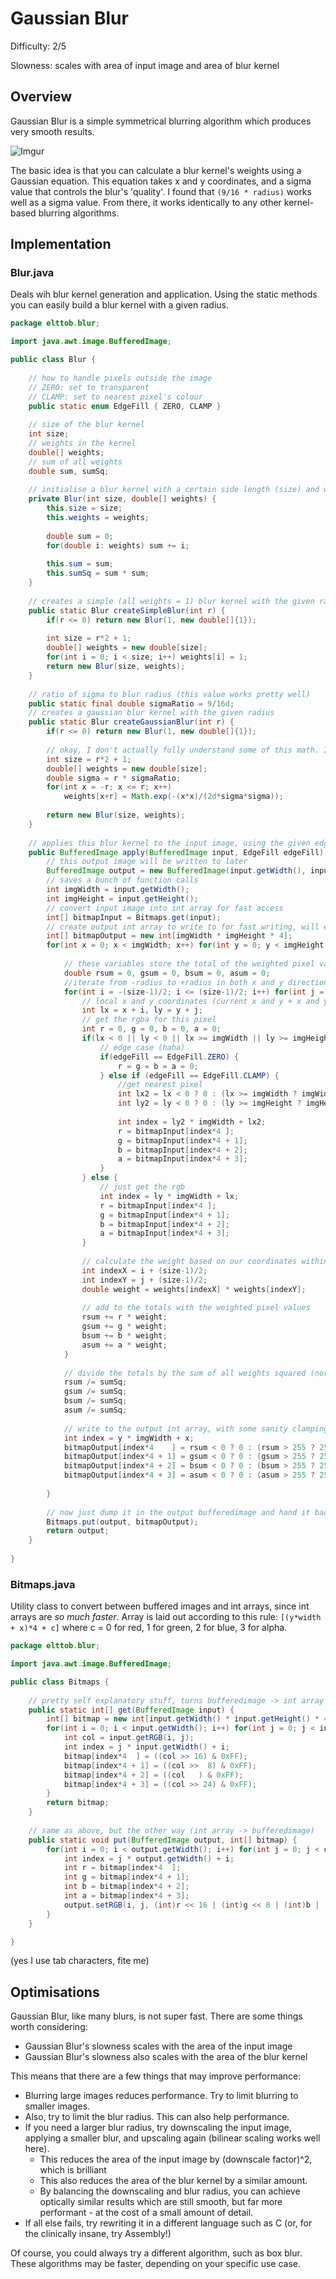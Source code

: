 # Gaussian Blur

Difficulty: 2/5

Slowness: scales with area of input image and area of blur kernel

## Overview
Gaussian Blur is a simple symmetrical blurring algorithm which produces very smooth results.

![Imgur](https://i.imgur.com/FKBfqCY.png)

The basic idea is that you can calculate a blur kernel's weights using a Gaussian equation. This equation takes x and y coordinates, and a sigma value that controls the blur's 'quality'. I found that `(9/16 * radius)` works well as a sigma value. From there, it works identically to any other kernel-based blurring algorithms.

## Implementation

### Blur.java
Deals wih blur kernel generation and application. Using the static methods you can easily build a blur kernel with a given radius.
```Java
package elttob.blur;

import java.awt.image.BufferedImage;

public class Blur {
	
	// how to handle pixels outside the image
	// ZERO: set to transparent
	// CLAMP: set to nearest pixel's colour
	public static enum EdgeFill { ZERO, CLAMP }
	
	// size of the blur kernel
	int size;
	// weights in the kernel
	double[] weights;
	// sum of all weights
	double sum, sumSq;
	
	// initialise a blur kernel with a certain side length (size) and weights
	private Blur(int size, double[] weights) {
		this.size = size;
		this.weights = weights;
		
		double sum = 0;
		for(double i: weights) sum += i;
		
		this.sum = sum;
		this.sumSq = sum * sum;
	}
	
	// creates a simple (all weights = 1) blur kernel with the given radius
	public static Blur createSimpleBlur(int r) {
		if(r <= 0) return new Blur(1, new double[]{1});
		
		int size = r*2 + 1;
		double[] weights = new double[size];
		for(int i = 0; i < size; i++) weights[i] = 1;
		return new Blur(size, weights);
	}
	
	// ratio of sigma to blur radius (this value works pretty well)
	public static final double sigmaRatio = 9/16d;
	// creates a gaussian blur kernel with the given radius
	public static Blur createGaussianBlur(int r) {
		if(r <= 0) return new Blur(1, new double[]{1});
		
		// okay, I don't actually fully understand some of this math. It works tho so who cares ¯\_(ツ)_/¯
		int size = r*2 + 1;
		double[] weights = new double[size];
		double sigma = r * sigmaRatio;
		for(int x = -r; x <= r; x++)
			weights[x+r] = Math.exp(-(x*x)/(2d*sigma*sigma));
		
		return new Blur(size, weights);
	}
	
	// applies this blur kernel to the input image, using the given edge fill rule to deal with outside pixels
	public BufferedImage apply(BufferedImage input, EdgeFill edgeFill) {
		// this output image will be written to later
		BufferedImage output = new BufferedImage(input.getWidth(), input.getHeight(), input.getType());
		// saves a bunch of function calls
		int imgWidth = input.getWidth();
		int imgHeight = input.getHeight();
		// convert input image into int array for fast access
		int[] bitmapInput = Bitmaps.get(input);
		// create output int array to write to for fast writing, will end up in output bufferedimage
		int[] bitmapOutput = new int[imgWidth * imgHeight * 4];
		for(int x = 0; x < imgWidth; x++) for(int y = 0; y < imgHeight; y++) {
			
			// these variables store the total of the weighted pixel values for each channel
			double rsum = 0, gsum = 0, bsum = 0, asum = 0;
			//iterate from -radius to +radius in both x and y directions (to create a square we can use to sample all the pixels in the kernel's radius)
			for(int i = -(size-1)/2; i <= (size-1)/2; i++) for(int j = -(size-1)/2; j <= (size)/2; j++) {
				// local x and y coordinates (current x and y + x and y within the kernel square)
				int lx = x + i, ly = y + j;
				// get the rgba for this pixel
				int r = 0, g = 0, b = 0, a = 0;
				if(lx < 0 || ly < 0 || lx >= imgWidth || ly >= imgHeight) {
					// edge case (haha)
					if(edgeFill == EdgeFill.ZERO) {
						r = g = b = a = 0;
					} else if (edgeFill == EdgeFill.CLAMP) {
						//get nearest pixel
						int lx2 = lx < 0 ? 0 : (lx >= imgWidth ? imgWidth - 1 : lx);
						int ly2 = ly < 0 ? 0 : (ly >= imgHeight ? imgHeight - 1 : ly);
						
						int index = ly2 * imgWidth + lx2;
						r = bitmapInput[index*4	];
						g = bitmapInput[index*4 + 1];
						b = bitmapInput[index*4 + 2];
						a = bitmapInput[index*4 + 3];
					}
				} else {
					// just get the rgb
					int index = ly * imgWidth + lx;
					r = bitmapInput[index*4	];
					g = bitmapInput[index*4 + 1];
					b = bitmapInput[index*4 + 2];
					a = bitmapInput[index*4 + 3];
				}
				
				// calculate the weight based on our coordinates within the kernel square
				int indexX = i + (size-1)/2;
				int indexY = j + (size-1)/2;
				double weight = weights[indexX] * weights[indexY];
				
				// add to the totals with the weighted pixel values
				rsum += r * weight;
				gsum += g * weight;
				bsum += b * weight;
				asum += a * weight;
			}
			
			// divide the totals by the sum of all weights squared (normalises the totals to the 0-255 range, ideally)
			rsum /= sumSq;
			gsum /= sumSq;
			bsum /= sumSq;
			asum /= sumSq;
			
			// write to the output int array, with some sanity clamping
			int index = y * imgWidth + x;
			bitmapOutput[index*4	] = rsum < 0 ? 0 : (rsum > 255 ? 255 : (int)rsum);
			bitmapOutput[index*4 + 1] = gsum < 0 ? 0 : (gsum > 255 ? 255 : (int)gsum);
			bitmapOutput[index*4 + 2] = bsum < 0 ? 0 : (bsum > 255 ? 255 : (int)bsum);
			bitmapOutput[index*4 + 3] = asum < 0 ? 0 : (asum > 255 ? 255 : (int)asum);
			
		}
		
		// now just dump it in the output bufferedimage and hand it back
		Bitmaps.put(output, bitmapOutput);
		return output;
	}
	
}
```

### Bitmaps.java
Utility class to convert between buffered images and int arrays, since int arrays are *so much faster*. Array is laid out according to this rule: `[(y*width + x)*4 + c]` where c = 0 for red, 1 for green, 2 for blue, 3 for alpha.

```Java
package elttob.blur;

import java.awt.image.BufferedImage;

public class Bitmaps {
	
	// pretty self explanatory stuff, turns bufferedimage -> int array
	public static int[] get(BufferedImage input) {
		int[] bitmap = new int[input.getWidth() * input.getHeight() * 4];
		for(int i = 0; i < input.getWidth(); i++) for(int j = 0; j < input.getHeight(); j++) {
			int col = input.getRGB(i, j);
			int index = j * input.getWidth() + i;
			bitmap[index*4	] = ((col >> 16) & 0xFF);
			bitmap[index*4 + 1] = ((col >>  8) & 0xFF);
			bitmap[index*4 + 2] = ((col	  ) & 0xFF);
			bitmap[index*4 + 3] = ((col >> 24) & 0xFF);
		}
		return bitmap;
	}
	
	// same as above, but the other way (int array -> bufferedimage)
	public static void put(BufferedImage output, int[] bitmap) {
		for(int i = 0; i < output.getWidth(); i++) for(int j = 0; j < output.getHeight(); j++) {
			int index = j * output.getWidth() + i;
			int r = bitmap[index*4	];
			int g = bitmap[index*4 + 1];
			int b = bitmap[index*4 + 2];
			int a = bitmap[index*4 + 3];
			output.setRGB(i, j, (int)r << 16 | (int)g << 8 | (int)b | (int)a << 24);
		}
	}

}
```

(yes I use tab characters, fite me)

## Optimisations

Gaussian Blur, like many blurs, is not super fast. There are some things worth considering:

- Gaussian Blur's slowness scales with the area of the input image
- Gaussian Blur's slowness also scales with the area of the blur kernel

This means that there are a few things that may improve performance:

- Blurring large images reduces performance. Try to limit blurring to smaller images.
- Also, try to limit the blur radius. This can also help performance.
- If you need a larger blur radius, try downscaling the input image, applying a smaller blur, and upscaling again (bilinear scaling works well here).
    - This reduces the area of the input image by (downscale factor)^2, which is brilliant
    - This also reduces the area of the blur kernel by a similar amount.
    - By balancing the downscaling and blur radius, you can achieve optically similar results which are still smooth, but far more performant - at the cost of a small amount of detail.
- If all else fails, try rewriting it in a different language such as C (or, for the clinically insane, try Assembly!)

Of course, you could always try a different algorithm, such as box blur. These algorithms may be faster, depending on your specific use case.